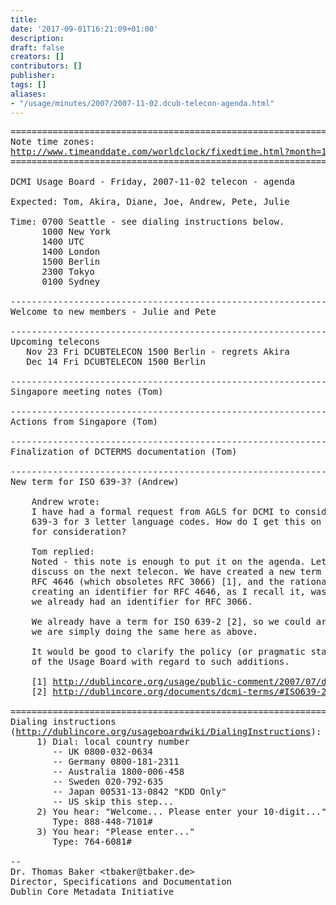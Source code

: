 ```yaml
---
title: 
date: '2017-09-01T16:21:09+01:00'
description: 
draft: false
creators: []
contributors: []
publisher: 
tags: []
aliases:
- "/usage/minutes/2007/2007-11-02.dcub-telecon-agenda.html"
---
```


<pre>
======================================================================
Note time zones:
<a href="http://www.timeanddate.com/worldclock/fixedtime.html?month=11&amp;day=02&amp;year=2007&amp;hour=15&amp;min=00&amp;sec=0&amp;p1=0">http://www.timeanddate.com/worldclock/fixedtime.html?month=11&amp;day=02&amp;year=2007&amp;hour=15&amp;min=00&amp;sec=0&amp;p1=0</a>
======================================================================

DCMI Usage Board - Friday, 2007-11-02 telecon - agenda

Expected: Tom, Akira, Diane, Joe, Andrew, Pete, Julie

Time: 0700 Seattle - see dialing instructions below.
      1000 New York
      1400 UTC
      1400 London
      1500 Berlin
      2300 Tokyo
      0100 Sydney

----------------------------------------------------------------------
Welcome to new members - Julie and Pete

----------------------------------------------------------------------
Upcoming telecons
   Nov 23 Fri DCUBTELECON 1500 Berlin - regrets Akira
   Dec 14 Fri DCUBTELECON 1500 Berlin

----------------------------------------------------------------------
Singapore meeting notes (Tom)

----------------------------------------------------------------------
Actions from Singapore (Tom)

----------------------------------------------------------------------
Finalization of DCTERMS documentation (Tom)

----------------------------------------------------------------------
New term for ISO 639-3? (Andrew)

    Andrew wrote:
    I have had a formal request from AGLS for DCMI to consider approving ISO
    639-3 for 3 letter language codes. How do I get this on the UB Agenda
    for consideration?

    Tom replied:
    Noted - this note is enough to put it on the agenda. Let's 
    discuss on the next telecon. We have created a new term for
    RFC 4646 (which obsoletes RFC 3066) [1], and the rationale for
    creating an identifier for RFC 4646, as I recall it, was because
    we already had an identifier for RFC 3066.

    We already have a term for ISO 639-2 [2], so we could argue that
    we are simply doing the same here as above.

    It would be good to clarify the policy (or pragmatic stance)
    of the Usage Board with regard to such additions.

    [1] <a href="http://dublincore.org/usage/public-comment/2007/07/dcterms-changes/">http://dublincore.org/usage/public-comment/2007/07/dcterms-changes/</a>
    [2] <a href="http://dublincore.org/documents/dcmi-terms/#ISO639-2">http://dublincore.org/documents/dcmi-terms/#ISO639-2</a>

======================================================================
Dialing instructions 
(<a href="http://dublincore.org/usageboardwiki/DialingInstructions">http://dublincore.org/usageboardwiki/DialingInstructions</a>):
     1) Dial: local country number
        -- UK 0800-032-0634
        -- Germany 0800-181-2311
        -- Australia 1800-006-458
        -- Sweden 020-792-635
        -- Japan 00531-13-0842 "KDD Only"
        -- US skip this step...
     2) You hear: "Welcome... Please enter your 10-digit..."
        Type: 888-448-7101#
     3) You hear: "Please enter..."
        Type: 764-6081#

-- 
Dr. Thomas Baker &lt;tbaker@tbaker.de&gt;
Director, Specifications and Documentation
Dublin Core Metadata Initiative

</pre>

